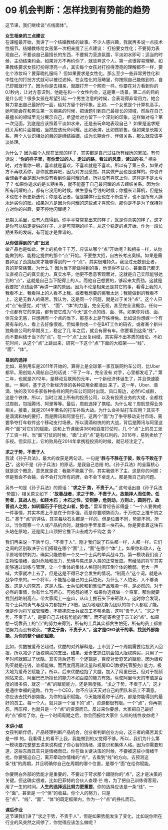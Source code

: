 # 09 机会判断：怎样找到有势能的趋势

这节课，我们继续谈“点线面体”。

**女生相亲的三点建议**<br/>在课程最开始，我讲了一个结婚教练的故事。不少人感兴趣，我就再多说一点技术性细节。结婚教练给女孩第一次相亲提了三点建议： 打扮要女性化；不要努力表现自己，不要谈自己最擅长的东西，不要努力营造氛围，平淡如水即可；适当的时候，主动结束约会。如果对方不再约你了，就放弃这个人。第一点很容易理解。如果教练要求女孩打扮得漂亮一点，其实每个女孩对打扮得漂亮的理解都不一样，要化个浓妆吗？要穿晚礼服吗？ 但如果要求是女性化，那么至少一些非常男性化和中性化的打扮方式就可以被过滤掉。在女性化的范畴里，你按照自己能做到的，自己舒服就行了。因为你是去相亲，就跟打开一个网页一样。你要在对方看到你的0.1秒内，让对方意识到，他是在和一个女性约会，这是第一场景。第二点的目的是什么呢？很多女孩在希望引起 一个男生注意的时候，会表现得非常用力。她会努力拿出自己最好的一面，给对方留个好印象。比如，一个女孩是个计算机高手。她可能会在和男生第一次相亲的时候，把话题引到自己最擅长的领域，然后在自己最擅长的领域里充分展示自己，希望给对方留下一个深刻的印象。这样做对吗？第一次见面，到底是应该照着平淡如水来，还是去玩命地表现自己？ 如果是追求短线关系和片面接触，当然应该玩命闪耀。比如表演，比如做销售。但如果是长期关系，两个人认识相处的目的是缔结婚姻，成为长期合作、伴侣关系，那么就应该平淡处理。

为什么？ 因为每个人现在呈现的样子，其实都是自己过往所有经历的累加。有句话说：“**你的样子里，有你爱过的人，走过的路，看过的风景，读过的书**。” 相亲时，对方看你一眼，喜欢就是喜欢，不喜欢就是不喜欢。所以有了第三条，如果对方不再联系你，那你就放弃吧，因为对方没感觉。其实做产品也是这样的。你也许会想会不会是因为他没有看到你最闪耀的点，所以没有喜欢上你，这样是不是太亏了？ 如果你追求的是长期关系，就不能基于自己最闪耀的点去缔结关系。因为你所有闪耀的点，都有它没用的时候。做生意有亏钱的时候；你擅长计算机，但是技术也在不断更新迭代；你是名记者，但是媒体行业也在不断变革，也不是所有人脉永远买你的账。如果对方是因为你闪耀的这些点才喜欢你，那你是不是为了保持对方对你的兴趣，要不停地闪耀呢？

长期关系里，没有人做得到。你平平常常拿出来的样子，就是你真实的样子。这才是你可以稳定提供的样子，才是可预期的样子。从这个稳定的点开始，作为一段长期关系的发端，有可能才是靠谱的。

**从你做得到的“点”出发**<br/>做产品也是如此，世上的机会千千万，应该从哪个“点”开始呢？和相亲一样，从你能做到的、能稳定提供的那个“点”开始。不要憋大招，自古长考出臭棋。如果是需要卯足了劲跳起来才能够得到的一 个“点”，其实很难持久。我见过无数创业者，真的非常痛苦。为什么？ 因为当下能做得到的事，他觉得不甘心，甚至自己都无法直视自己的真实能力、真实水平。他更不愿意客观面对，这就是自己实际能够达到的“点”，这就是自己当下配得上的人。而他自己想要的，够起来太费劲。这就是我要把“点线面体”再讲一课的原因。因为不论是相亲还是其它的事，看得上我的人我看不上，我看得上的人看不上我。或者我想要的离我太远；我能做到的我看不上。这是无数人的痛苦。我认为，这是同一个问题，就是过于关注“点”。这个人只对“点”有感觉，对“线”、 “面”、“体”的力量，完全无视，甚至完全没概念。任何一个点都有它的来路，都有使它成为“今天”这个点的线、面、体。如果你对线、面、 体完全无感，只想拥有一个点的当下，那基本上是守株待兔。比如说你想嫁一个有房有车的人，看上去好像很难。但如果你找一个在BAT工作的码农，或者某个新兴独角兽公司的早期员工，稳定了几 年之后，就会有房有车。你要看到这条“线”，而不要纠结于当下的“点”。在一个“点”上反复纠结，其实得不出本质的结论。不如花时间，从这个“点”上跳出来，研究一下这个“点”下面的大框架——“线”、 “面”、“体”。

**易到的选择**<br/>比如，易到用车是2011年开始的，算得上是全球第一家互联网约车公司，比Uber都早。用创始人周航自己的话说：“干了一年，完全没有 对手，心里都发毛了。” 第二年，也就是2012年，是移动互联网的元年，一个新经济体诞生了，并且快速膨胀。一 瞬间，基于这个新经济体的各种应用全都涌出 来了。这一年，Uber、滴滴、快的及100多家各种各样的网约车公司同时出现。风口周边，必然VC成群，这是个铁律。所以，当时江湖上所有的投资公司，以及有投资业务的大佬，全都找过周航，包括腾讯、阿里等等。最后，周航选择了携程。为什么呢？周航觉得业务相关。接着，就是2014年著名的打车补贴大战。为什么会补贴打车应用？其实不是滴滴和快的要打，而是腾讯和阿里在打。这两个“面”为了争夺移动支付市场，需要争夺打车软件这个移动支付场景。所以滴滴和快的的大战，背后是腾讯与阿里这两个“面”对它们的赋能。这和上节课我讲360和百度打仗时，几 个“点”上的员工涨了工资一样。当“面”打仗的时候，“面”上的“点”是有红利的。2016年，易到卖给了乐视。但实际上，它的败局在2014年拿携程投资的时候，就已经注定了。

**求之于势，不责于人**<br/>我读《孙子兵法》，最大的收获是两句话，一句是“**胜与不胜在于彼，败与不败在于己**”。这句不是《孙子兵法》的原话，是我自己总结 的。《孙子兵法》的全篇核心就是这个概念，意思就是说：我能不能赢了你，其实我做不了主，这是你的问题；但是我会不会输，会不会打光所有的牌，会不会下桌走人，那是我自己的问题。

另外一句是《孙子兵法》的原话：“**求之于 势，不责于人**。” 这句话出自《孙子兵法·势篇》，相关原文如下：“**故善战者，求之于势，不责于人，故能择人而任势。任势者，其战人也，如转木石； 木石之性，安则静，危则动，方则止，圆则行。故善战人之势，如转圆石于千仞之山者，势也**。” 雷军曾经告诉傅盛：“一个人要做成一件事情，其实本质上不是在于你多强，而是你要顺势而为，于万仞之上推千钧之石。” 基于“点”的评估，其实每块石头都是一样的。但是位置不同，势能不同。所以，当你观察一个人或产品机会时，就像你手里拿着一块石头。你是要拿着这块石头站在原地，还是爬上山顶把它推下山去成为千钧之 势？

我们再来说一下后半句，“不责于人”。刚才我们说了石头都一样，人都一样。它们之间的区别取决于它们搭载在哪个“面”上，“面”在哪个“体”上。如果你和敌人，在平原地带拼刺刀，确实只能依赖一个又一个士兵的单兵战斗力。第一模块我们谈了生物性情绪，面对危险和压力，恐惧与焦虑是人类的正常反应。有经验的将军其实能够通过训练与管理，让一个集体的集体人格短时间压倒个体的脆弱。老大一声喊，大家就冲上去了，但是这是不得已才会发生的情况。“制高点”这个词，就是从战争中来的。一个将军，不能担心自己的士兵怕死。为什么？人怕死、人不够勇敢，这是人的常态，这是人性。士兵怕死和销售怕产品难卖一样，是必然的。对于必然的事情，你有什么可担心、可抱怨的呢？ 如果你选择做一个将军，那你就要找到战略制高点，带大家爬上一座山，从山上推石头下来砸敌人。这时你会发现，每个士兵的勇气与战斗力都提升了3倍，因为地理优势为团队的每个人都赋了能。但是作为将军或管理者，不能抱怨士兵或员工不够勇敢，这叫“责于人”。“求之于势，不责于人”，是要自己去找有势能的“面”，而不能寄希望于员工的“点”。如果想一切靠员工的“点”的努力来得到，所有的士兵其实都贪生怕死，所有的员工都害怕努力而没有收获。**“求之于势，不责于人”，这才是CEO该干的事**。**找到外部势能，为你的整个组织赋能**。

比如，优酷被爱奇艺超过。优酷的对外解释是，上市到了一个周期需要给投资人回报，所以减少了版权购买的支出。结果，爱奇艺抓住机会加大版权购买，只用了一年时间就超过了优酷。其实背后还有一个逻辑是，百度对爱奇艺的赋能。因为版权购买就是花钱，谁都能做。而百度用高效流量和机房IDC(数据托管服务) 能力，极大地为爱奇艺赋能了。所以，后来优酷也抱了大腿，加入了阿里巴巴。但对于视频网站来说，阿里巴巴所擅长的能力不如百度的能力有效。纵使阿里今天的市值是百度的很多倍，就这一“点”的赋能能力，还是百度强。“求之于势，不责于人”，这才是通往幸福的道路。作为一个CEO，你不应该天天对自己的团队和员工不满意。你应该去找外部势能，为你的组织赋能。今天能跟着你干活的，都是你能得到的最好的员工。每一个人，就只是一个当下的“点”，资源都很有限。一个“点”，你再抱怨，再压榨，也就只是一个“点”的资源而已。反过来你要想，大家把自己最好的“点”都给了你。在一个时间周期之后，你会回报给大家什 么样的线性收益呢？

**本讲小结**<br/>女孩判断伴侣，产品经理判断产品机会，创业者判断创业方向，这三者的痛苦其实是一样 的。我看得上的看不上我，我能做到的又觉得不够。所以，我们为什么第一模块要花整整五讲来说构成了你心智的情绪、潜意识和集体人格。因为你需要知道，这些东西其实只是情绪而已。你在做关键决策的时候，不要被这些小情绪干扰。你要强迫自己，离开牵动你情绪的“点”，去看到“线”的方向，去预测这条“线”的周期，并且明确你自己在周期的哪个位置，是哪个“面”在给你赋能。

你要明白外部的势能才是重要的，不要过于苛求那个跟随你的“点”，这才是决策的关键。但这确实很难，比如巴菲特的合伙人查理·芒 格，为了把自己训练得客观，用了一生的时间。**人生的选择远比努力更重要**。你的选择应该是一条“线”、一个“面”，甚至是 一个“体”的收益。你个人的努力，只是在“点”、“线”、“面”、“体”的既定框架内，作为一个“点”的挣扎而已。

**课后作业**<br/>这节课我们讲了“求之于势，不责于人”，但是如果势能发生了变化，比如说你所在行业的风突然之间停了，你觉得应该怎么做呢？